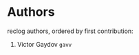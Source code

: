 # Authors

reclog authors, ordered by first contribution:

<!-- authors -->

1. Victor Gaydov `gavv`

<!-- endauthors -->
